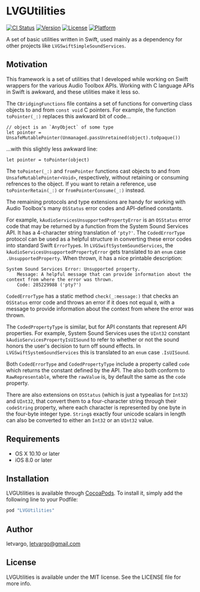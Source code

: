 # LVGUtilities

[![CI Status](http://img.shields.io/travis/letvargo/LVGUtilities.svg?style=flat)](https://travis-ci.org/letvargo/LVGUtilities)
[![Version](https://img.shields.io/cocoapods/v/LVGUtilities.svg?style=flat)](http://cocoapods.org/pods/LVGUtilities)
[![License](https://img.shields.io/cocoapods/l/LVGUtilities.svg?style=flat)](http://cocoapods.org/pods/LVGUtilities)
[![Platform](https://img.shields.io/cocoapods/p/LVGUtilities.svg?style=flat)](http://cocoapods.org/pods/LVGUtilities)

A set of basic utilities written in Swift, used mainly as a dependency for other projects like `LVGSwiftSimpleSoundServices`.

## Motivation

This framework is a set of utilities that I developed while working on Swift wrappers for the various Audio Toolbox APIs. Working with C language APIs in Swift is awkward, and these utilities make it less so.

The `CBridgingFunctions` file contains a set of functions for converting class objects to and from `const void` C pointers. For example, the function `toPointer(_:)` replaces this awkward bit of code...

    // object is an `AnyObject` of some type
    let pointer = UnsafeMutablePointer(Unmanaged.passUnretained(object).toOpaque())
    
...with this slightly less awkward line:

    let pointer = toPointer(object)
    
The `toPointer(_:)` and `fromPointer` functions cast objects to and from `UnsafeMutablePointer<Void>`, respectively, without retaining or consuming refrences to the object. If you want to retain a reference, use `toPointerRetain(_:)` or `fromPointerConsume(_:)` instead.

The remaining protocols and type extensions are handy for working with Audio Toolbox's many `OSStatus` error codes and API-defined constants. 

For example, `kAudioServicesUnsupportedPropertyError` is an `OSStatus` error code that may be returned by a function from the System Sound Services API. It has a 4-character string translation of `'pty?'`. The `CodedErrorType` protocol can be used as a helpful structure in converting these error codes into standard Swift `ErrorType`s. In `LVGSwiftSystemSoundServices`, the `kAudioServicesUnsupportedPropertyError` gets translated to an `enum` case `.UnsupportedProperty`. When thrown, it has a nice printable description:

    System Sound Services Error: Unsupported property.
        Message: A helpful message that can provide information about the context from where the error was thrown.
        Code: 285229988 ('pty?')

`CodedErrorType` has a static method `check(_:message:)` that checks an `OSStatus` error code and throws an error if it does not equal `0`, with a message to provide information about the context from where the error was thrown.
        
The `CodedPropertyType` is similar, but for API constants that represent API properties. For example, System Sound Services uses the `UInt32` constant `kAudioServicesPropertyIsUISound` to refer to whether or not the sound honors the user's decision to turn off sound effects. In `LVGSwiftSystemSoundServices` this is translated to an `enum` case `.IsUISound`.

Both `CodedErrorType` and `CodedPropertyType` include a property called `code` which returns the constant defined by the API. The also both conform to `RawRepresentable`, where the `rawValue` is, by default the same as the `code` property.

There are also extensions on `OSStatus` (which is just a typealias for `Int32`) and `UInt32`, that convert them to a four-character string through their `codeString` property, where each character is represented by one byte in the four-byte integer type. `String`s exactly four unicode scalars in length can also be converted to either an `Int32` or an `UInt32` value.

## Requirements

- OS X 10.10 or later
- iOS 8.0 or later

## Installation

LVGUtilities is available through [CocoaPods](http://cocoapods.org). To install it, simply add the following line to your Podfile:

```ruby
pod "LVGUtilities"
```

## Author

letvargo, letvargo@gmail.com

## License

LVGUtilities is available under the MIT license. See the LICENSE file for more info.